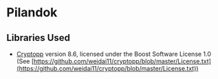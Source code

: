 # Pilandok

## Libraries Used

- [Cryptopp](https://github.com/weidai11/cryptopp) version 8.6, licensed under the Boost Software License 1.0 (See [https://github.com/weidai11/cryptopp/blob/master/License.txt](https://github.com/weidai11/cryptopp/blob/master/License.txt))
